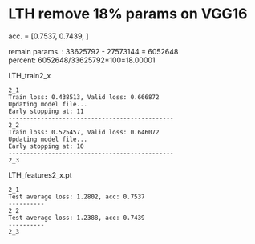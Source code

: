 # LTH remove 18% params on VGG16

acc. = [0.7537, 0.7439, ]

remain params. : 33625792 - 27573144 = 6052648<br>
percent: 6052648/33625792\*100=18.00001<br>

LTH_train2_x
```
2_1
Train loss: 0.438513, Valid loss: 0.666872
Updating model file...
Early stopping at: 11
----------------------------------------------
2_2
Train loss: 0.525457, Valid loss: 0.646072
Updating model file...
Early stopping at: 10
----------------------------------------------
2_3

```

LTH_features2_x.pt
```
2_1
Test average loss: 1.2802, acc: 0.7537
----------
2_2
Test average loss: 1.2388, acc: 0.7439
----------
2_3

```

